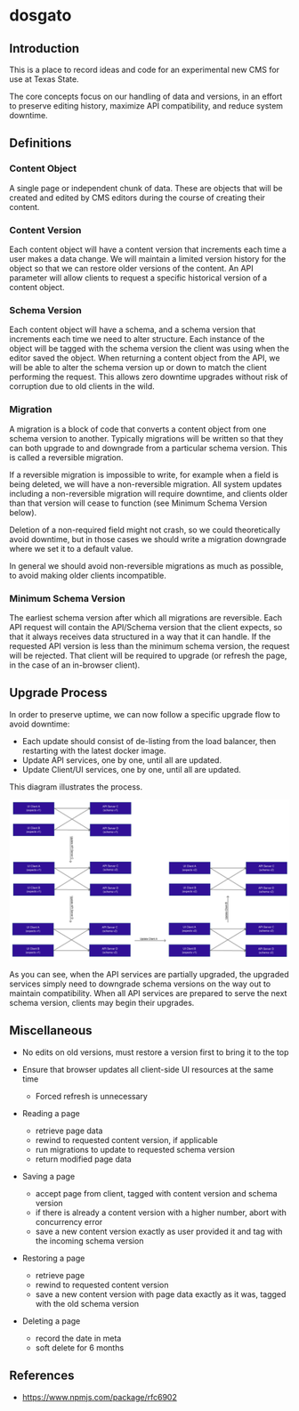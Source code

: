 # dosgato
## Introduction
This is a place to record ideas and code for an experimental new CMS for use at Texas State.

The core concepts focus on our handling of data and versions, in an effort to preserve editing history, maximize API compatibility, and reduce system downtime.

## Definitions
### Content Object
A single page or independent chunk of data. These are objects that will be created and edited by CMS editors during the course of creating their content.

### Content Version
Each content object will have a content version that increments each time a user makes a data change. We will maintain a limited version history for the object so that we can restore older versions of the content. An API parameter will allow clients to request a specific historical version of a content object.

### Schema Version
Each content object will have a schema, and a schema version that increments each time we need to alter structure. Each instance of the object will be tagged with the schema version the client was using when the editor saved the object. When returning a content object from the API, we will be able to alter the schema version up or down to match the client performing the request. This allows zero downtime upgrades without risk of corruption due to old clients in the wild.

### Migration
A migration is a block of code that converts a content object from one schema version to another. Typically migrations will be written so that they can both upgrade to and downgrade from a particular schema version. This is called a reversible migration.

If a reversible migration is impossible to write, for example when a field is being deleted, we will have a non-reversible migration. All system updates including a non-reversible migration will require downtime, and clients older than that version will cease to function (see Minimum Schema Version below).

Deletion of a non-required field might not crash, so we could theoretically avoid downtime, but in those cases we should write a migration downgrade where we set it to a default value.

In general we should avoid non-reversible migrations as much as possible, to avoid making older clients incompatible.

### Minimum Schema Version
The earliest schema version after which all migrations are reversible. Each API request will contain the API/Schema version that the client expects, so that it always receives data structured in a way that it can handle. If the requested API version is less than the minimum schema version, the request will be rejected. That client will be required to upgrade (or refresh the page, in the case of an in-browser client).

## Upgrade Process
In order to preserve uptime, we can now follow a specific upgrade flow to avoid downtime:
* Each update should consist of de-listing from the load balancer, then restarting with the latest docker image.
* Update API services, one by one, until all are updated.
* Update Client/UI services, one by one, until all are updated.

This diagram illustrates the process.

![Upgrade Process Flow Diagram](readme/upgradeflow2.png?raw=true)

As you can see, when the API services are partially upgraded, the upgraded services simply need to downgrade schema versions on the way out to maintain compatibility. When all API services are prepared to serve the next schema version, clients may begin their upgrades.

## Miscellaneous
* No edits on old versions, must restore a version first to bring it to the top
* Ensure that browser updates all client-side UI resources at the same time
  * Forced refresh is unnecessary

* Reading a page
  * retrieve page data
  * rewind to requested content version, if applicable
  * run migrations to update to requested schema version
  * return modified page data

* Saving a page
  * accept page from client, tagged with content version and schema version
  * if there is already a content version with a higher number, abort with concurrency error
  * save a new content version exactly as user provided it and tag with the incoming schema version

* Restoring a page
  * retrieve page
  * rewind to requested content version
  * save a new content version with page data exactly as it was, tagged with the old schema version

* Deleting a page
  * record the date in meta
  * soft delete for 6 months

## References
* https://www.npmjs.com/package/rfc6902
